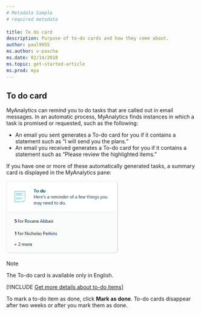 ```yaml
---
# Metadata Sample
# required metadata

title: To do card
description: Purpose of to-do cards and how they come about.  
author: paul9955
ms.author: v-pascha
ms.date: 02/14/2018
ms.topic: get-started-article
ms.prod: mya
---
```


## To do card

MyAnalytics can remind you to do tasks that are called out in email messages. In an automatic process, MyAnalytics finds instances in which a task is promised or requested, such as the following:  

* An email you sent generates a To-do card for you if it contains a statement such as “I will send you the plans.” 
* An email you received generates a To-do card for you if it contains a statement such as “Please review the highlighted items.”  

If you have one or more of these automatically generated tasks, a summary card is displayed in the MyAnalytics pane:  

<img src="../../../Images/To-do-page-1.PNG" alt="To-do card">


> [!Note] 
> The To-do card is available only in English. 


[!INCLUDE [Get more details about to-do items](../../Includes/to-get-more-details.md)]

To mark a to-do item as done, click **Mark as done**. To-do cards disappear after two weeks or after you mark them as done.  

 


